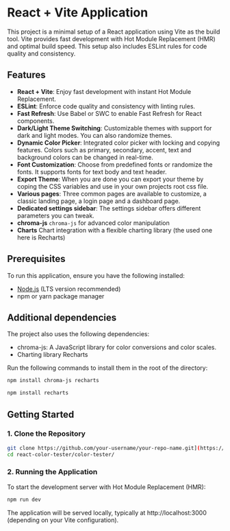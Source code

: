 # React + Vite Application

This project is a minimal setup of a React application using Vite as the build tool. Vite provides fast development with Hot Module Replacement (HMR) and optimal build speed. This setup also includes ESLint rules for code quality and consistency.

## Features

- **React + Vite**: Enjoy fast development with instant Hot Module Replacement.
- **ESLint**: Enforce code quality and consistency with linting rules.
- **Fast Refresh**: Use Babel or SWC to enable Fast Refresh for React components.
- **Dark/Light Theme Switching**: Customizable themes with support for dark and light modes. You can also randomize themes.
- **Dynamic Color Picker**: Integrated color picker with locking and copying features. Colors such as primary, secondary, accent, text and background colors can be changed in real-time.
- **Font Customization**: Choose from predefined fonts or randomize the fonts. It supports fonts for text body and text header.
- **Export Theme**: When you are done you can export your theme by coping the CSS variables and use in your own projects root css file.
- **Various pages**: Three common pages are available to customize, a classic landing page, a login page and a dashboard page.
- **Dedicated settings sidebar**: The settings sidebar offers different parameters you can tweak.
- **chroma-js** `chroma-js` for advanced color manipulation
- **Charts** Chart integration with a flexible charting library (the used one here is Recharts)

## Prerequisites

To run this application, ensure you have the following installed:

- [Node.js](https://nodejs.org/en/download/) (LTS version recommended)
- npm or yarn package manager

## Additional dependencies
The project also uses the following dependencies:

- chroma-js: A JavaScript library for color conversions and color scales.
- Charting library Recharts

Run the following commands to install them in the root of the directory:
```bash
npm install chroma-js recharts

```
```bash
npm install recharts
```

## Getting Started

### 1. Clone the Repository

```bash
git clone https://github.com/your-username/your-repo-name.git](https://github.com/Hashtagsmile/react-color-tester.git
cd react-color-tester/color-tester/
```

### 2. Running the Application
To start the development server with Hot Module Replacement (HMR):
```bash
npm run dev
```
The application will be served locally, typically at http://localhost:3000 (depending on your Vite configuration).
